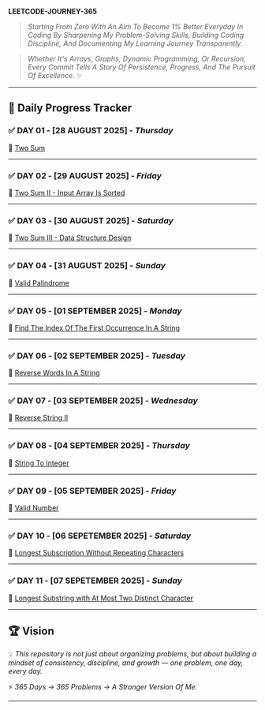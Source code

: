 **LEETCODE-JOURNEY-365**

> *Starting From Zero With An Aim To Become 1% Better Everyday In Coding By Sharpening My Problem-Solving Skills, Building Coding Discipline, And Documenting My Learning Journey Transparently.*

> *Whether It's Arrays, Graphs, Dynamic Programming, Or Recursion, Every Commit Tells A Story Of Persistence, Progress, And The Pursuit Of Excellence.* ✨

---

## 📅 Daily Progress Tracker  

### ✅ DAY 01 - [28 AUGUST 2025] - *Thursday*  
🔗 [Two Sum](https://leetcode.com/problems/two-sum/description/)  

---

### ✅ DAY 02 - [29 AUGUST 2025] - *Friday*  
🔗 [Two Sum II - Input Array Is Sorted](https://leetcode.com/problems/two-sum-ii-input-array-is-sorted/description/)  

---

### ✅ DAY 03 - [30 AUGUST 2025] - *Saturday*  
🔗 [Two Sum III - Data Structure Design](https://leetcode.com/problems/two-sum-iii-data-structure-design/description/)  

---

### ✅ DAY 04 - [31 AUGUST 2025] - *Sunday*  
🔗 [Valid Palindrome](https://leetcode.com/problems/valid-palindrome/description/)  

---

### ✅ DAY 05 - [01 SEPTEMBER 2025] - *Monday*  
🔗 [Find The Index Of The First Occurrence In A String](https://leetcode.com/problems/find-the-index-of-the-first-occurrence-in-a-string/description/)  

---

### ✅ DAY 06 - [02 SEPTEMBER 2025] - *Tuesday*  
🔗 [Reverse Words In A String](https://leetcode.com/problems/reverse-words-in-a-string/)  

---

### ✅ DAY 07 - [03 SEPTEMBER 2025] - *Wednesday*  
🔗 [Reverse String II](https://leetcode.com/problems/reverse-string-ii/description/)  

---

### ✅ DAY 08 - [04 SEPTEMBER 2025] - *Thursday*
🔗 [String To Integer](https://leetcode.com/problems/string-to-integer-atoi/description/)

---

### ✅ DAY 09 - [05 SEPTEMBER 2025] - *Friday*
🔗 [Valid Number](https://leetcode.com/problems/valid-number/description/)

---

### ✅ DAY 10 - [06 SEPETEMBER 2025] - *Saturday*
🔗 [Longest Subscription Without Repeating Characters](https://leetcode.com/problems/longest-substring-without-repeating-characters/description/)

---

### ✅ DAY 11 - [07 SEPETEMBER 2025] - *Sunday*
🔗 [Longest Substring with At Most Two Distinct Character](https://leetcode.com/problems/longest-substring-with-at-most-two-distinct-characters/description/)

---

## 🏆 Vision  
💡 *This repository is not just about organizing problems, but about building a mindset of consistency, discipline, and growth — one problem, one day, every day.*  

⚡ *365 Days → 365 Problems → A Stronger Version Of Me.*  

---
